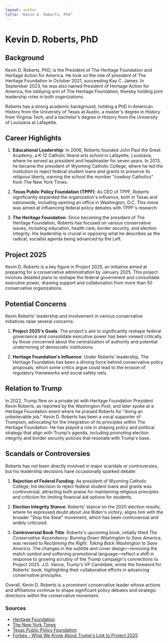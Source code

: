```yaml
---
layout: author
title: "Kevin D. Roberts, PhD"
---
```


# Kevin D. Roberts, PhD

## Background
Kevin D. Roberts, PhD, is the President of The Heritage Foundation and Heritage Action for America. He took on the role of president of The Heritage Foundation in October 2021, succeeding Kay C. James. In September 2023, he was also named President of Heritage Action for America, the lobbying arm of The Heritage Foundation, thereby holding joint leadership roles in both organizations.

Roberts has a strong academic background, holding a PhD in American History from the University of Texas at Austin, a master's degree in History from Virginia Tech, and a bachelor's degree in History from the University of Louisiana at Lafayette.

## Career Highlights
1. **Educational Leadership**: In 2006, Roberts founded John Paul the Great Academy, a K-12 Catholic liberal arts school in Lafayette, Louisiana, where he served as president and headmaster for seven years. In 2013, he became the president of Wyoming Catholic College, where he led the institution to reject federal student loans and grants to preserve its religious liberty, earning the school the moniker "cowboy Catholics" from The New York Times.

2. **Texas Public Policy Foundation (TPPF)**: As CEO of TPPF, Roberts significantly expanded the organization's influence, both in Texas and nationwide, including opening an office in Washington, D.C. This move was aimed at influencing federal policy debates with TPPF's research.

3. **The Heritage Foundation**: Since becoming the president of The Heritage Foundation, Roberts has focused on various conservative issues, including education, health care, border security, and election integrity. His leadership is crucial in opposing what he describes as the radical, socialist agenda being advanced by the Left.

## Project 2025
Kevin D. Roberts is a key figure in Project 2025, an initiative aimed at preparing for a conservative administration by January 2025. This project involves detailed plans to reshape the federal government and consolidate executive power, drawing support and collaboration from more than 50 conservative organizations.

## Potential Concerns
Kevin Roberts' leadership and involvement in various conservative initiatives raise several concerns:

1. **Project 2025's Goals**: The project's aim to significantly reshape federal governance and consolidate executive power has been viewed critically by those concerned about the centralization of authority and potential undermining of democratic institutions.

2. **Heritage Foundation's Influence**: Under Roberts' leadership, The Heritage Foundation has been a driving force behind conservative policy proposals, which some critics argue could lead to the erosion of regulatory frameworks and social safety nets.

## Relation to Trump
In 2022, Trump flew on a private jet with Heritage Foundation President Kevin Roberts, as reported by the Washington Post, and later spoke at a Heritage Foundation event where he praised Roberts for "doing an unbelievable job." Kevin D. Roberts has been a vocal supporter of Trumpism, advocating for the integration of its principles within The Heritage Foundation. He has played a role in shaping policy and political strategy that align with Trump's agenda, including promoting election integrity and border security policies that resonate with Trump's base.

## Scandals or Controversies
Roberts has not been directly involved in major scandals or controversies, but his leadership decisions have occasionally sparked debate:

1. **Rejection of Federal Funding**: As president of Wyoming Catholic College, his decision to reject federal student loans and grants was controversial, attracting both praise for maintaining religious principles and criticism for limiting financial aid options for students.

2. **Election Integrity Stance**: Roberts' stance on the 2020 election results, where he expressed doubt about Joe Biden's victory, aligns him with the broader "Stop the Steal" movement, which has been controversial and widely criticized.

3. **Controversial Book Title**: Roberts's upcoming book, initially titled *The Conservative Ascendancy: Burning Down Washington to Save America*, was revised to *Reclaiming the Right: Taking Back Washington to Save America*. The changes in the subtitle and cover design—removing the match symbol and softening promotional language—reflect a shift in response to growing scrutiny of the Trump campaign's connections to Project 2025. J.D. Vance, Trump's VP Candidate, wrote the foreword for Roberts' book, highlighting their collaborative efforts in advancing conservative principles.

Overall, Kevin D. Roberts is a prominent conservative leader whose actions and affiliations continue to shape significant policy debates and strategic directions within the conservative movement.

### Sources
- [Heritage Foundation](https://www.heritage.org/staff/kevin-d-roberts-phd)
- [The New York Times](https://www.nytimes.com/2023/09/12/us/heritage-foundation-kevin-roberts.html)
- [Texas Public Policy Foundation](https://www.texaspolicy.com/about/staff/kevin-d-roberts-phd)
- [Forbes - What We Know About Trump's Link to Project 2025](https://www.forbes.com/sites/alisondurkee/2024/08/15/what-we-know-about-trumps-link-to-project-2025-as-author-claims-ex-president-blessed-it-in-secret-recording/)
